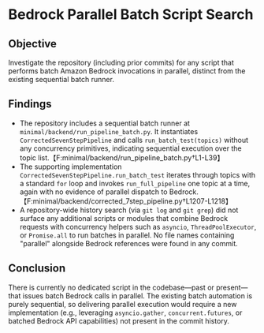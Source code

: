 # Bedrock Parallel Batch Script Search

## Objective
Investigate the repository (including prior commits) for any script that performs batch Amazon Bedrock invocations in parallel, distinct from the existing sequential batch runner.

## Findings
- The repository includes a sequential batch runner at `minimal/backend/run_pipeline_batch.py`. It instantiates `CorrectedSevenStepPipeline` and calls `run_batch_test(topics)` without any concurrency primitives, indicating sequential execution over the topic list.【F:minimal/backend/run_pipeline_batch.py†L1-L39】
- The supporting implementation `CorrectedSevenStepPipeline.run_batch_test` iterates through topics with a standard `for` loop and invokes `run_full_pipeline` one topic at a time, again with no evidence of parallel dispatch to Bedrock.【F:minimal/backend/corrected_7step_pipeline.py†L1207-L1218】
- A repository-wide history search (via `git log` and `git grep`) did not surface any additional scripts or modules that combine Bedrock requests with concurrency helpers such as `asyncio`, `ThreadPoolExecutor`, or `Promise.all` to run batches in parallel. No file names containing "parallel" alongside Bedrock references were found in any commit.

## Conclusion
There is currently no dedicated script in the codebase—past or present—that issues batch Bedrock calls in parallel. The existing batch automation is purely sequential, so delivering parallel execution would require a new implementation (e.g., leveraging `asyncio.gather`, `concurrent.futures`, or batched Bedrock API capabilities) not present in the commit history.
